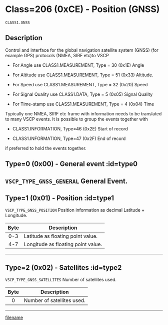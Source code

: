 # Class=206 (0xCE) - Position (GNSS)

    CLASS1.GNSS

## Description

Control and interface for the global navigation satellite system (GNSS) (for example GPS) protocols (NMEA, SIRF etc)to VSCP


*  For Angle use CLASS1.MEASUREMENT, Type = 30 (0x1E) Angle 

*  For Altitude use CLASS1.MEASUREMENT, Type = 51 (0x33) Altitude. 

*  For Speed use CLASS1.MEASUREMENT, Type = 32 (0x20) Speed 

*  For Signal Quality use CLASS1.DATA, Type = 5 (0x05) Signal Quality 

*  For Time-stamp use CLASS1.MEASUREMENT, Type = 4 (0x04) Time

Typically one NMEA, SIRF etc frame with information needs to be translated to many VSCP events. It is possible to group the events together with


*  CLASS1.INFORMATION, Type=46 (0x2E) Start of record 

*  CLASS1.INFORMATION, Type=47 (0x2F) End of record

if preferred to hold the events together. 
## Type=0 (0x00) - General event :id=type0
```VSCP_TYPE_GNSS_GENERAL```
General Event.
----

## Type=1 (0x01) - Position :id=type1
```VSCP_TYPE_GNSS_POSITION```
Position information as decimal Latitude + Longitude. 

 | Byte | Description                        | 
 | :----: | -----------                        | 
 | 0-3  | Latitude as floating point value.  | 
 | 4-7  | Longitude as floating point value. | 

----

## Type=2 (0x02) - Satellites :id=type2
```VSCP_TYPE_GNSS_SATELLITES```
Number of satellites used. 

 | Byte | Description                | 
 | :----: | -----------                | 
 | 0    | Number of satellites used. | 

----

[filename](./bottom_copyright.md ':include')
